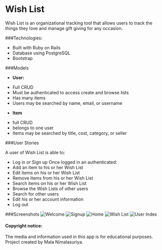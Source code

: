 # Wish List

Wish List is an organizational tracking tool that allows users to track the things they love and manage gift giving for any occasion.

###Technologies:
* Built with Ruby on Rails
* Database using PostgreSQL
* Bootstrap

###Models
* **User:**
- Full CRUD
- Must be authenticated to access create and browse lists
- Has many items
- Users may be searched by name, email, or username

* **Item**
- full CRUD
- belongs to one user
- Items may be searched by title, cost, category, or seller


###User Stories

A user of Wish List is able to:
  * Log in or Sign up
Once logged in an authenticated:
  * Add an item to his or her Wish List
  * Edit items on his or her Wish List
  * Remove items from his or her Wish List
  * Search items on his or her Wish List
  * Browse the Wish Lists of other users
  * Search for other users
  * Edit his or her account information
  * Log out

###Screenshots
![Welcome](http://imgur.com/fpXYWG2)
![Signup](http://imgur.com/ooGEKk3)
![Home](http://imgur.com/0nLJ8gl)
![Wish List](http://imgur.com/xGofMYe)
![User Index](http://imgur.com/A22AIkG)


#### Copyright notice:

The media and information used in this app is for educational purposes. Project created by Mala Nimalasuriya.
